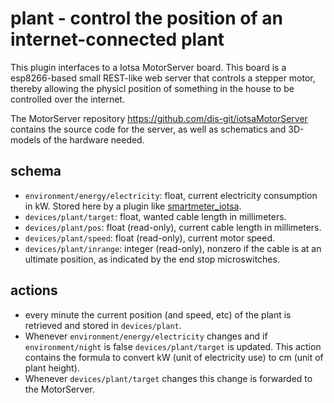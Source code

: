 # plant - control the position of an internet-connected plant

This plugin interfaces to a Iotsa MotorServer board. This board is a esp8266-based small REST-like web server that controls a stepper motor, thereby allowing the physicl position of something in the house to be controlled over the internet.

The MotorServer repository <https://github.com/dis-git/iotsaMotorServer> contains the source code for the server, as well as schematics and 3D-models of the hardware needed.

## schema
* `environment/energy/electricity`: float, current electricity consumption in kW. Stored here by a plugin like [smartmeter_iotsa](../smartmeter_iotsa/readme.md).
* `devices/plant/target`: float, wanted cable length in millimeters.
* `devices/plant/pos`: float (read-only), current cable length in millimeters.
* `devices/plant/speed`: float (read-only), current motor speed.
* `devices/plant/inrange`: integer (read-only), nonzero if the cable is at an ultimate position, as indicated by the end stop microswitches.

## actions

* every minute the current position (and speed, etc) of the plant is retrieved and stored in `devices/plant`.
* Whenever `environment/energy/electricity` changes and if `environment/night` is false `devices/plant/target` is updated. This action contains the formula to convert kW (unit of electricity use) to cm (unit of plant height).
* Whenever `devices/plant/target` changes this change is forwarded to the MotorServer.